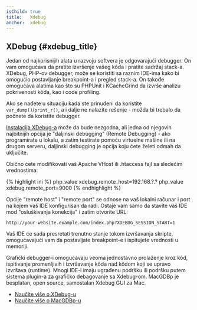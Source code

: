 ```yaml
---
isChild: true
title:   Xdebug
anchor:  xdebug
---
```


## XDebug {#xdebug_title}

Jedan od najkorisnijih alata u razvoju softvera je odgovarajući debugger. On vam omogućava da pratite izvršenje vašeg
kôda i pratite sadržaj stack-a. XDebug, PHP-ov debugger, može se koristiti sa raznim IDE-ima kako bi omogućio
postavljanje breakpoint-a i pregled stack-a. On takođe omogućava alatima kao što su PHPUnit i KCacheGrind
da izvrše analizu pokrivenosti kôda, kao i code profiling.

Ako se nađete u situaciju kada ste prinuđeni da koristite `var_dump()`/`print_r()`, a i dalje ne nalazite
rešenje - možda bi trebalo da počnete da koristite debugger.

[Instalacija XDebug-a][xdebug-install] može da bude nezgodna, ali jedna od njegovih najbitnijih opcija je
"daljinski debugging" (Remote Debugging) - ako programirate u lokalu, a zatim testirate pomoću virtuelne
mašine ili na drugom serveru, daljinski debugging je opcija koju ćete želeti odmah da uključite.

Obično ćete modifikovati vaš Apache VHost ili .htaccess fajl sa sledećim vrednostima:

{% highlight ini %}
php_value xdebug.remote_host=192.168.?.?
php_value xdebug.remote_port=9000
{% endhighlight %}

Opcije "remote host" i "remote port" se odnose na vaš lokalni računar i port na kojem vaš IDE konfigurisan da radi.
Ostaje vam samo da stavite vaš IDE mod "osluškivanja konekcija" i zatim otvorite URL:

    http://your-website.example.com/index.php?XDEBUG_SESSION_START=1

Vaš IDE će sada presretati trenutno stanje tokom izvršavanja skripte, omogućavajući vam da postavljate breakpoint-e
i ispitujete vrednosti u memoriji.

Grafički debugger-i omogućavaju veoma jednostavno prolaženje kroz kôd, ispitivanje promenljivih i izvršavanje kôda nad
kôdom koji se upravo izvršava (runtime). Mnogi IDE-i imaju ugrađenu podršku ili podršku putem sistema plugin-a
za grafičko debagovanje sa Xdebug-om. MacGDBp je besplatan, open source, samostalan Xdebug GUI za Mac.

 * [Naučite više o XDebug-u][xdebug-docs]
 * [Naučite više o MacGDBp-u][macgdbp-install]


[xdebug-install]: http://xdebug.org/docs/install
[xdebug-docs]: http://xdebug.org/docs/
[macgdbp-install]: http://www.bluestatic.org/software/macgdbp/
